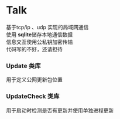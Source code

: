 # Talk
基于tcp/ip 、udp 实现的局域网通信  
使用 **sqlite**储存本地通信数据  
信息交互使用公私钥加密传输  
代码写的不好，还请担待  

### Update 类库
用于定义公网更新包位置

### UpdateCheck 类库
用于启动时检测是否有更新并使用单独进程更新
